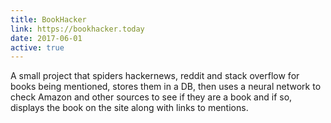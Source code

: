 ```yaml
---
title: BookHacker
link: https://bookhacker.today
date: 2017-06-01
active: true
---
```


A small project that spiders hackernews, reddit and stack overflow for books being mentioned, stores them in a DB, then uses a neural network to check Amazon and other sources to see if they are a book and if so, displays the book on the site along with links to mentions.
